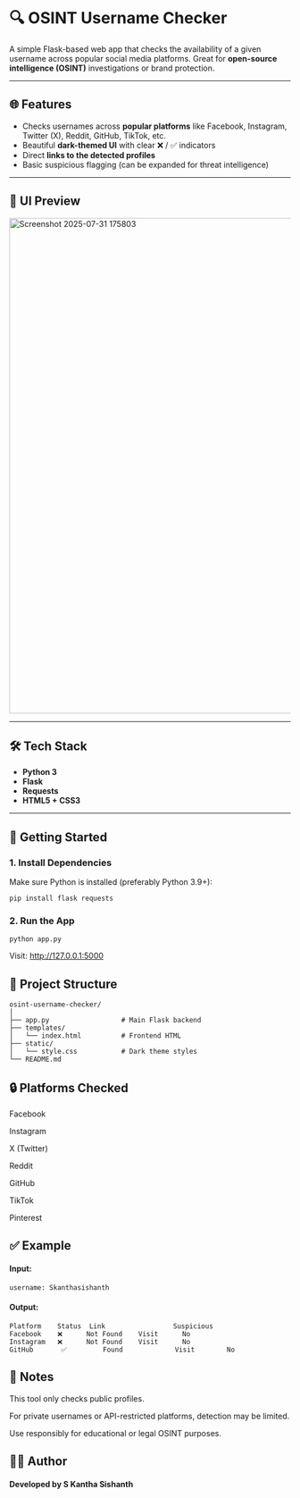 # 🔍 OSINT Username Checker

A simple Flask-based web app that checks the availability of a given username across popular social media platforms. Great for **open-source intelligence (OSINT)** investigations or brand protection.

---

## 🌐 Features

- Checks usernames across **popular platforms** like Facebook, Instagram, Twitter (X), Reddit, GitHub, TikTok, etc.
- Beautiful **dark-themed UI** with clear ❌ / ✅ indicators
- Direct **links to the detected profiles**
- Basic suspicious flagging (can be expanded for threat intelligence)

---

## 📸 UI Preview

<img width="1920" height="887" alt="Screenshot 2025-07-31 175803" src="https://github.com/user-attachments/assets/876b7ea4-0c2f-4556-be89-7c34acd0c284" />


---

## 🛠️ Tech Stack

- **Python 3**
- **Flask**
- **Requests**
- **HTML5 + CSS3**

---

## 🚀 Getting Started

### 1. Install Dependencies

Make sure Python is installed (preferably Python 3.9+):

```
pip install flask requests
```

### 2. Run the App

```
python app.py
```

Visit: http://127.0.0.1:5000

## 📂 Project Structure

```
osint-username-checker/
│
├── app.py                  # Main Flask backend
├── templates/
│   └── index.html          # Frontend HTML
├── static/
│   └── style.css           # Dark theme styles
└── README.md
```

## 🔒 Platforms Checked
Facebook

Instagram

X (Twitter)

Reddit

GitHub

TikTok

Pinterest

## ✅ Example


#### Input:
```
username: Skanthasishanth
```

#### Output:

```
Platform	Status	Link	             Suspicious
Facebook	❌      Not Found	Visit	   No
Instagram	❌      Not Found	Visit	   No
GitHub	     ✅         Found	         Visit	      No
```		

## 📌 Notes

This tool only checks public profiles.

For private usernames or API-restricted platforms, detection may be limited.

Use responsibly for educational or legal OSINT purposes.

## 🙋‍♂️ Author
#### Developed by S Kantha Sishanth
